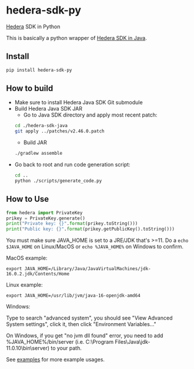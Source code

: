 # hedera-sdk-py
[Hedera](https://hedera.com/) SDK in Python

This is basically a python wrapper of [Hedera SDK in Java](https://github.com/hashgraph/hedera-sdk-java).

## Install

```sh
pip install hedera-sdk-py
```

## How to build
- Make sure to install Hedera Java SDK Git submodule
- Build Hedera Java SDK JAR
  - Go to Java SDK directory and apply most recent patch:
  ```sh
  cd ./hedera-sdk-java
  git apply ../patches/v2.46.0.patch
  ```
  - Build JAR
  ```sh
  ./gradlew assemble
  ```
- Go back to root and run code generation script:
  ```sh
  cd ..
  python ./scripts/generate_code.py
  ```

## How to Use
```python
from hedera import PrivateKey
prikey = PrivateKey.generate()
print("Private key: {}".format(prikey.toString()))
print("Public key: {}".format(prikey.getPublicKey().toString()))
```
You must make sure JAVA_HOME is set to a JRE/JDK that's >=11. Do a `echo $JAVA_HOME` on Linux/MacOS or `echo %JAVA_HOME%` on Windows to confirm.

MacOS example:

    export JAVA_HOME=/Library/Java/JavaVirtualMachines/jdk-16.0.2.jdk/Contents/Home

Linux example:

    export JAVA_HOME=/usr/lib/jvm/java-16-openjdk-amd64

Windows:

Type to search "advanced system", you should see "View Advanced System settings", click it, then click "Environment Variables..."

On Windows, if you get "no jvm dll found" error, you need to add %JAVA_HOME%/bin/server (i.e. C:\Program Files\Java\jdk-11.0.10\bin\server) to your path.

See [examples](https://github.com/wensheng/hedera-sdk-py/tree/main/examples) for more example usages.

